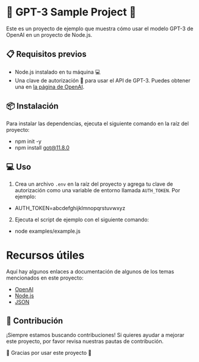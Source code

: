 # 🚀 GPT-3 Sample Project 🚀

Este es un proyecto de ejemplo que muestra cómo usar el modelo GPT-3 de OpenAI en un proyecto de Node.js.

## 📋 Requisitos previos

- Node.js instalado en tu máquina 💻
- Una clave de autorización 🔑 para usar el API de GPT-3. Puedes obtener una en [la página de OpenAI](https://beta.openai.com/signup/).

## 📦 Instalación

Para instalar las dependencias, ejecuta el siguiente comando en la raíz del proyecto:

* npm init -y
* npm install got@11.8.0


## 💻 Uso

1. Crea un archivo `.env` en la raíz del proyecto y agrega tu clave de autorización como una variable de entorno llamada `AUTH_TOKEN`. Por ejemplo:

  * AUTH_TOKEN=abcdefghijklmnopqrstuvwxyz

2. Ejecuta el script de ejemplo con el siguiente comando:

 * node examples/example.js
 
# Recursos útiles

Aquí hay algunos enlaces a documentación de algunos de los temas mencionados en este proyecto:

- [OpenAI](https://beta.openai.com/docs)
- [Node.js](https://nodejs.org/en/docs/)
- [JSON](https://www.json.org/json-en.html)


## 🤝 Contribución

¡Siempre estamos buscando contribuciones! Si quieres ayudar a mejorar este proyecto, por favor revisa nuestras pautas de contribución.

🙏 Gracias por usar este proyecto 🙏
